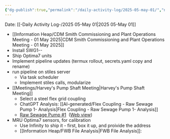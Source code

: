 ```yaml
---
{"dg-publish":true,"permalink":"/daily-activity-log/2025-05-may-01/","noteIcon":"","created":"2025-05-01T10:00:57.572-05:00"}
---
```


Date: [[-Daily Activity Log-/2025 05-May 01\|2025 05-May 01]]

- [[Information Heap/CDM Smith Commissioning and Plant Operations Meeting - 01 May 2025\|CDM Smith Commissioning and Plant Operations Meeting - 01 May 2025]]
- Install SWG1--
- Ship Optima7 units
- Implement pipeline updates (termux rollout, secrets.yaml copy and rename)
- run pipeline on stiles server
	- Via task scheduler
	- Implement stiles calls, modularize
- [[Meetings/Harvey's Pump Shaft Meeting\|Harvey's Pump Shaft Meeting]]
	- Select a steel flex grid coupling
	- ChatGPT Analysis: [[AI-generated/Flex Coupling - Raw Sewage Pump 1- Analysis\|Flex Coupling - Raw Sewage Pump 1- Analysis]]
	- [Raw Sewage Pump #1](onenote:https://memphistngov.sharepoint.com/sites/170903-TEMasonTreatmentPlantSouth/SiteAssets/170903-T.E.%20Mason%20Treatment%20Plant%20South%20Notebook/Machinery.one#Raw%20Sewage%20Pump%201&section-id=4800e5d7-1881-41f4-9ae6-7048a3da0552&page-id=e3ac0968-6d41-43b8-89aa-d3f952024eb9&end)  ([Web view](https://memphistngov.sharepoint.com/sites/170903-TEMasonTreatmentPlantSouth/_layouts/15/Doc.aspx?sourcedoc=%7B003be40c-0852-4203-9c58-2f2fc5239b36%7D&action=edit&wd=target%28Machinery.one%7C4800e5d7-1881-41f4-9ae6-7048a3da0552%2FRaw+Sewage+Pump+1%7Ce3ac0968-6d41-43b8-89aa-d3f952024eb9%2F%29&wdorigin=703&wdpreservelink=1))
- MRU Optima7 sensors, for calibration
	- Use Infinity to ship it - first, box it up, and proivide the address
	- [[Information Heap/FWB File Analysis\|FWB File Analysis]]: 
